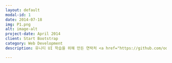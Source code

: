 ```yaml
---
layout: default
modal-id: 1
date: 2014-07-18
img: P1.png
alt: image-alt
project-date: April 2014
client: Start Bootstrap
category: Web Development
description: 유니티 UI 학습을 위해 만든 연락처 <a href="https://github.com/odav12/SuperContact">깃허브</a>

---
```

